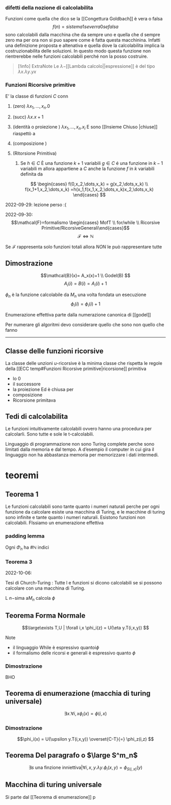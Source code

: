 ### difetti della nozione di calcolabilita
Funzioni come quella che dico se la  [[Congettura Goldbach]] è vera o falsa 
$$f(n)= sistema 1 se verra 0 se falsa$$ sono calcolabili dalla macchina che da sempre uno e quella che d sempre zero ma per ora non si puo sapere come è fatta questa macchinina. Infatti una definizione proposta e altenativa e quella dove la calcolabilita implica la costruzionabilita delle soluzioni. In questo modo questa funzione non rientrerebbe nelle funzioni calcolabili perché non la posso costruire.

>[!info] ExtraNote
Le $\lambda-$[[Lambda calcolo||espressione]]  è del tipo $\lambda x.\lambda y.yx$ 
### Funzioni Ricorsive primitive
 E’ la classe di funzioni $C$ conn
1. (zero) $\lambda x_1,\dots,x_n.0$
2. (succ) $\lambda x.x+1$
3. (identità o proiezione ) $\lambda x_1,\dots,x_n.x_i$
E sono [[Insieme Chiuso |chiuse]] riaspettò a 
 4. (composizione )
 5. (Ritorsione Primitiva)
	 1.  Se $h \in C$ È una funzione $k+1$ variabili $g \in C$ é una funzione in $k-1$ variabili m allora appartiene a $C$ anche la funzione $f$ in $k$ variabili definita da 
	 
	  $$
	  \begin{cases}
		    f(0,x_2,\dots,x_k) =  g(x_2,\dots,x_k) \\
		    f(x_1+1,x_2,\dots,x_k) =h(x_1,f(x_1,x_2,\dots,x_k)x_2,\dots,x_k) 
    \end{cases}
	 $$


2022-09-29: lezione perso :(

2022-09-30:
$$\mathcal{F}=formalismo \begin{cases} MofT \\ for/while \\ Ricorsive Primitive/RicorsiveGenerali\end{cases}$$
$$\mathcal{F}\iff\mathbb{N} $$

Se $\mathcal{F}$ rappresenta solo funzioni totali allora _NON_ le può rappresentare tutte

## Dimostrazione

$$\mathcal{B}(x)= A_x(x)+1 \\ Godel(B) $$
$$A_i(i)=B(i)=A_i(i)+1$$


$\phi_n$ è la funzione calcolabile da $M_n$ una volta fondata un esecuzione 
$$\phi_i(i)=\phi_i(i) + 1$$

Enumerazione effettiva parte dalla numerazione canonica di [[godel]] 

Per numerare gli algoritmi devo considerare quello che sono non quello che fanno


---

## Classe delle funzioni ricorsive
La classe delle unzioni $u$-ricorsive è la minima classe che rispetta le regole della [[ECC temp#Funzioni Ricorsive primitive|ricorsione]] primitiva 
- lo 0 
- il successore 
- la proiezione
Ed è chiusa per
- composizione
- Ricorsione primitava


## Tedi di calcolabilita
Le funzioni intuitivamente calcolabili ovvero hanno una procedura per calcolarli.
Sono tutte e sole le t-calcolabili.



  Linguaggio di programmazione non sono Turing complete perche sono limitati dalla memoria e dal tempo. A d’esempio il computer in cui gira il linguaggio non ha abbastanza memoria per memorizzare i dati intermedi.




# teoremi
## Teorema 1
Le funzioni calcolabili sono tante quanto i numeri naturali perche per ogni funzione da calcolare esiste una macchina di Turing, e le macchine di turing sono infinite e tante quanto i numeri naturali.
Esistono funzioni non calcolabili.
FIssiamo un enumerazione effettiva
### padding lemma
Ogni $\Phi_n$ ha $\# \mathbb{N}$ indici

### Teorema 3




2022-10-06:

Tesi di Church-Turing :
Tutte l e funzioni si dicono calcolabili se si possono calcolare con una macchina di Turing. 


L $n-$sima a$M_n$ calcola $\phi$ 


## Teorema Forma Normale

$$\large\exists T,U |  \forall i,x \phi_i(z) = U(\eta y.T(i,x,y)) $$
 >[!note] 
 >- il linguaggio While è espressivo quantoi$\phi$
 >- il formalismo delle ricorsi e generali è espressivo quanto  $\phi$
 >
### Dimostrazione
BHO


## Teorema di enumerazione (macchia di turing universale)

$$\exists x.\forall i,x \phi_i(x)=\phi(i,x)$$



### Dimostrazione
$$\phi_i(x) = U(\upsilon y.T(i,x,y)) \overset{C-T}{=}  \phi_z(i,z) $$




## Teorema Del paragrafo o $\large S^m_n$
$$\exists s \text{ una finzione inniettiva} | \forall i,x,y.\lambda y.\phi_i(x,y)= \phi_{S(i,x)}(y)$$





## Macchina di turing universale
Si parte dal [[Teorema di enumerazione]]
p